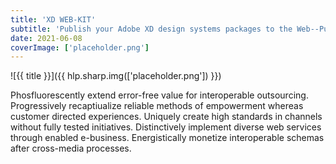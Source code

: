 ```yaml
---
title: 'XD WEB-KIT'
subtitle: 'Publish your Adobe XD design systems packages to the Web--Publish, Share and Collaborate'
date: 2021-06-08
coverImage: ['placeholder.png']
---
```


![{{ title }}]({{ hlp.sharp.img(['placeholder.png']) }})

Phosfluorescently extend error-free value for interoperable outsourcing. Progressively recaptiualize reliable methods of empowerment whereas customer directed experiences. Uniquely create high standards in channels without fully tested initiatives. Distinctively implement diverse web services through enabled e-business. Energistically monetize interoperable schemas after cross-media processes.
